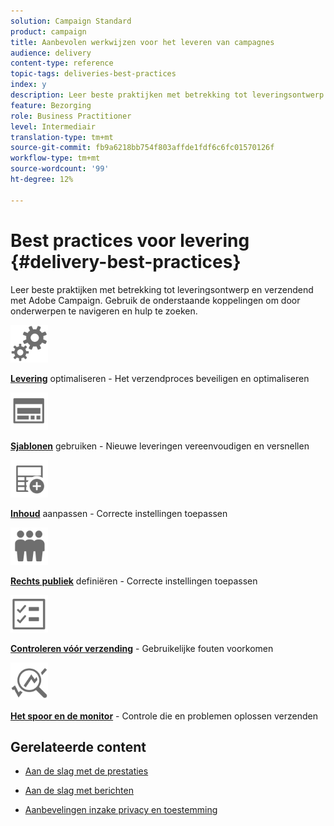```yaml
---
solution: Campaign Standard
product: campaign
title: Aanbevolen werkwijzen voor het leveren van campagnes
audience: delivery
content-type: reference
topic-tags: deliveries-best-practices
index: y
description: Leer beste praktijken met betrekking tot leveringsontwerp en verzendend met Adobe Campaign.
feature: Bezorging
role: Business Practitioner
level: Intermediair
translation-type: tm+mt
source-git-commit: fb9a6218bb754f803affde1fdf6c6fc01570126f
workflow-type: tm+mt
source-wordcount: '99'
ht-degree: 12%

---
```



# Best practices voor levering {#delivery-best-practices}

Leer beste praktijken met betrekking tot leveringsontwerp en verzendend met Adobe Campaign. Gebruik de onderstaande koppelingen om door onderwerpen te navigeren en hulp te zoeken.

<img src="assets/do-not-localize/optimize.svg"  width="60px">

**[Levering](optimize-delivery.md)**  optimaliseren - Het verzendproces beveiligen en optimaliseren

<img src="assets/do-not-localize/design.svg"  width="60px">

**[Sjablonen](use-templates.md)**  gebruiken - Nieuwe leveringen vereenvoudigen en versnellen

<img src="assets/do-not-localize/custom.svg"  width="60px">

**[Inhoud](design-and-personalize.md)**  aanpassen - Correcte instellingen toepassen

<img src="assets/do-not-localize/profiles.svg"  width="60px">

**[Rechts publiek](define-the-right-audience.md)**  definiëren - Correcte instellingen toepassen

<img src="assets/do-not-localize/start.svg"  width="60px">

**[Controleren vóór verzending](check-before-sending.md)**  - Gebruikelijke fouten voorkomen

<img src="assets/do-not-localize/troubleshoot.svg"  width="60px">

**[Het spoor en de monitor](track-and-monitor.md)**  - Controle die en problemen oplossen verzenden

## Gerelateerde content

* [Aan de slag met de prestaties](../../sending/using/about-deliverability.md)

* [Aan de slag met berichten](../../channels/using/get-started-communication-channels.md)

* [Aanbevelingen inzake privacy en toestemming](../../start/using/privacy.md)
